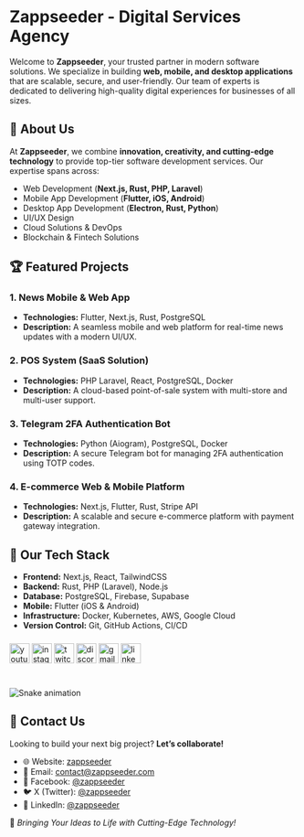 # Zappseeder - Digital Services Agency

Welcome to **Zappseeder**, your trusted partner in modern software solutions. We specialize in building **web, mobile, and desktop applications** that are scalable, secure, and user-friendly. Our team of experts is dedicated to delivering high-quality digital experiences for businesses of all sizes.

## 🚀 About Us
At **Zappseeder**, we combine **innovation, creativity, and cutting-edge technology** to provide top-tier software development services. Our expertise spans across:
- Web Development (**Next.js, Rust, PHP, Laravel**)
- Mobile App Development (**Flutter, iOS, Android**)
- Desktop App Development (**Electron, Rust, Python**)
- UI/UX Design
- Cloud Solutions & DevOps
- Blockchain & Fintech Solutions

## 🏆 Featured Projects

### 1. **News Mobile & Web App**
- **Technologies:** Flutter, Next.js, Rust, PostgreSQL
- **Description:** A seamless mobile and web platform for real-time news updates with a modern UI/UX.

### 2. **POS System (SaaS Solution)**
- **Technologies:** PHP Laravel, React, PostgreSQL, Docker
- **Description:** A cloud-based point-of-sale system with multi-store and multi-user support.

### 3. **Telegram 2FA Authentication Bot**
- **Technologies:** Python (Aiogram), PostgreSQL, Docker
- **Description:** A secure Telegram bot for managing 2FA authentication using TOTP codes.

### 4. **E-commerce Web & Mobile Platform**
- **Technologies:** Next.js, Flutter, Rust, Stripe API
- **Description:** A scalable and secure e-commerce platform with payment gateway integration.

## 🔧 Our Tech Stack
- **Frontend:** Next.js, React, TailwindCSS
- **Backend:** Rust, PHP (Laravel), Node.js
- **Database:** PostgreSQL, Firebase, Supabase
- **Mobile:** Flutter (iOS & Android)
- **Infrastructure:** Docker, Kubernetes, AWS, Google Cloud
- **Version Control:** Git, GitHub Actions, CI/CD

###

<div align="left">
  <img src="https://img.shields.io/static/v1?message=Youtube&logo=youtube&label=&color=FF0000&logoColor=white&labelColor=&style=for-the-badge" height="35" alt="youtube logo"  />
  <img src="https://img.shields.io/static/v1?message=Instagram&logo=instagram&label=&color=E4405F&logoColor=white&labelColor=&style=for-the-badge" height="35" alt="instagram logo"  />
  <img src="https://img.shields.io/static/v1?message=Twitch&logo=twitch&label=&color=9146FF&logoColor=white&labelColor=&style=for-the-badge" height="35" alt="twitch logo"  />
  <img src="https://img.shields.io/static/v1?message=Discord&logo=discord&label=&color=7289DA&logoColor=white&labelColor=&style=for-the-badge" height="35" alt="discord logo"  />
  <img src="https://img.shields.io/static/v1?message=Gmail&logo=gmail&label=&color=D14836&logoColor=white&labelColor=&style=for-the-badge" height="35" alt="gmail logo"  />
  <img src="https://img.shields.io/static/v1?message=LinkedIn&logo=linkedin&label=&color=0077B5&logoColor=white&labelColor=&style=for-the-badge" height="35" alt="linkedin logo"  />
</div>

###

<br clear="both">

<img src="https://raw.githubusercontent.com/maurodesouza/maurodesouza/output/snake.svg" alt="Snake animation" />

###

## 📩 Contact Us
Looking to build your next big project? **Let’s collaborate!**
- 🌐 Website: [zappseeder](https://zappseeder.com/)
- 📧 Email: [contact@zappseeder.com](mailto:contact@zappseeder.com)
- 📘 Facebook: [@zappseeder](https://www.facebook.com/zappseeder/)
- 🐦 X (Twitter): [@zappseeder](https://x.com/zappseeder)
- 🔗 LinkedIn: [@zappseeder](https://www.linkedin.com/company/zappseeder)

📍 *Bringing Your Ideas to Life with Cutting-Edge Technology!*
